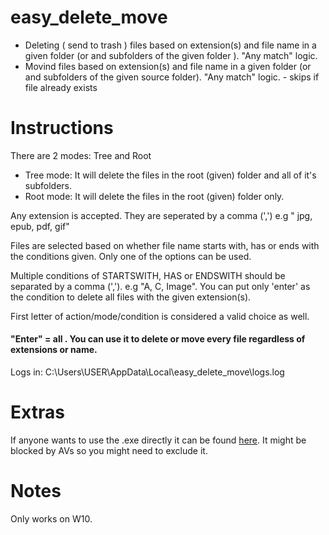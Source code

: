 # easy_delete_move
* Deleting ( send to trash ) files based on extension(s) and file name in a given folder (or and subfolders of the given folder ). "Any match" logic.
* Movind files based on extension(s) and file name in a given folder (or and subfolders of the given source folder). "Any match" logic. - skips if file already exists

# Instructions
There are 2 modes: Tree and Root

* Tree mode: It will delete the files in the root (given) folder and all of it's subfolders.
* Root mode: It will delete the files in the root (given) folder only.


Any extension is accepted. They are seperated by a comma (',') e.g " jpg, epub, pdf, gif"

Files are selected based on whether file name starts with, has or ends with the conditions given. Only one of the options can be used.

Multiple conditions of STARTSWITH, HAS or ENDSWITH should be separated by a comma (','). e.g "A, C, Image". You can put only 'enter' as the condition to delete all files with the given extension(s). 

First letter of action/mode/condition is considered a valid choice as well.

#### "Enter" = all . You can use it to delete or move every file regardless of extensions or name.

Logs in: C:\Users\USER\AppData\Local\easy_delete_move\logs.log 

# Extras
If anyone wants to use the .exe directly it can be found [here](https://github.com/startedwithpython/easy_delete/releases/tag/2.00). It might be blocked by AVs so you might need to exclude it.
# Notes
Only works on W10.
